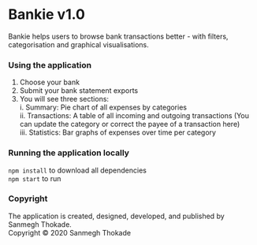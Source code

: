 # Bankie v1.0
Bankie helps users to browse bank transactions better - with filters, categorisation and graphical visualisations.  

### Using the application
1. Choose your bank  
2. Submit your bank statement exports  
3. You will see three sections:  
    i.      Summary: Pie chart of all expenses by categories  
    ii.     Transactions: A table of all incoming and outgoing transactions (You can update the category or correct the payee of a transaction here)  
    iii.    Statistics: Bar graphs of expenses over time per category  

### Running the application locally
`npm install` to download all dependencies  
`npm start` to run  

### Copyright
The application is created, designed, developed, and published by Sanmegh Thokade.  
Copyright © 2020 Sanmegh Thokade  
